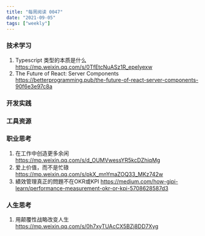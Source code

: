 ```yaml
---
title: "每周阅读 0047"
date: "2021-09-05"
tags: ["weekly"]
---
```


### 技术学习
1. Typescript 类型的本质是什么 https://mp.weixin.qq.com/s/0TfEtcNuASz1R_epelyexw
2. The Future of React: Server Components https://betterprogramming.pub/the-future-of-react-server-components-90f6e3e97c8a

### 开发实践


### 工具资源


### 职业思考
1. 在工作中创造更多余闲 https://mp.weixin.qq.com/s/d_OUMVwessYR5kcDZhiqMg
2. 爱上价值，而不是忙碌 https://mp.weixin.qq.com/s/pkX_mnYmaZOQ33_MKz742w
3. 績效管理真正的問題不在OKR或KPI https://medium.com/how-gipi-learn/performance-measurement-okr-or-kpi-5708628587d3

### 人生思考
1. 用颠覆性战略改变人生 https://mp.weixin.qq.com/s/0h7xyTUAcCX5BZj8DD7Xyg

